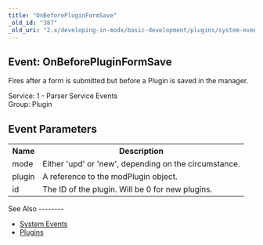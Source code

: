 ```yaml
---
title: "OnBeforePluginFormSave"
_old_id: "387"
_old_uri: "2.x/developing-in-modx/basic-development/plugins/system-events/onbeforepluginformsave"
---
```


Event: OnBeforePluginFormSave
-----------------------------

Fires after a form is submitted but before a Plugin is saved in the manager.

Service: 1 - Parser Service Events   
Group: Plugin

Event Parameters
----------------

<table><tbody><tr><th>Name</th><th>Description</th></tr><tr><td>mode</td><td>Either 'upd' or 'new', depending on the circumstance.</td></tr><tr><td>plugin</td><td>A reference to the modPlugin object.</td></tr><tr><td>id</td><td>The ID of the plugin. Will be 0 for new plugins.</td></tr></tbody></table>See Also
--------

- [System Events](developing-in-modx/basic-development/plugins/system-events "System Events")
- [Plugins](developing-in-modx/basic-development/plugins "Plugins")